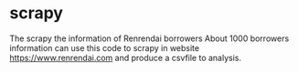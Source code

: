 # scrapy
The scrapy the information of Renrendai borrowers 
About 1000 borrowers information can use this code to scrapy in website https://www.renrendai.com and produce a csvfile to analysis.
